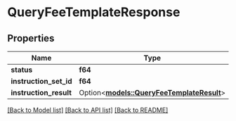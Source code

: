 # QueryFeeTemplateResponse

## Properties

Name | Type | Description | Notes
------------ | ------------- | ------------- | -------------
**status** | **f64** |  |
**instruction_set_id** | **f64** |  |
**instruction_result** | Option<[**models::QueryFeeTemplateResult**](QueryFeeTemplateResult.md)> |  | [optional]

[[Back to Model list]](../README.md#documentation-for-models) [[Back to API list]](../README.md#documentation-for-api-endpoints) [[Back to README]](../README.md)
